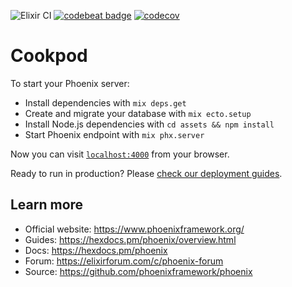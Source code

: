 ![Elixir CI](https://github.com/okolomoets/cookpod/workflows/Elixir%20CI/badge.svg) 
[![codebeat badge](https://codebeat.co/badges/7f303c4d-7bfa-4093-bda2-9befe820564a)](https://codebeat.co/projects/github-com-okolomoets-cookpod-master)
[![codecov](https://codecov.io/gh/okolomoets/cookpod/branch/master/graph/badge.svg)](https://codecov.io/gh/okolomoets/cookpod)

# Cookpod

To start your Phoenix server:

  * Install dependencies with `mix deps.get`
  * Create and migrate your database with `mix ecto.setup`
  * Install Node.js dependencies with `cd assets && npm install`
  * Start Phoenix endpoint with `mix phx.server`

Now you can visit [`localhost:4000`](http://localhost:4000) from your browser.

Ready to run in production? Please [check our deployment guides](https://hexdocs.pm/phoenix/deployment.html).

## Learn more

  * Official website: https://www.phoenixframework.org/
  * Guides: https://hexdocs.pm/phoenix/overview.html
  * Docs: https://hexdocs.pm/phoenix
  * Forum: https://elixirforum.com/c/phoenix-forum
  * Source: https://github.com/phoenixframework/phoenix
